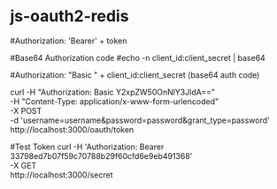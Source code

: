 # js-oauth2-redis

#Authorization: 'Bearer' + token


#Base64 Authorization code
#echo -n client_id:client_secret | base64

#Authorization: "Basic " + client_id:client_secret (base64 auth code)

curl -H "Authorization: Basic Y2xpZW50OnNlY3JldA==" \
     -H "Content-Type: application/x-www-form-urlencoded" \
     -X POST \
     -d 'username=username&password=password&grant_type=password' \
      http://localhost:3000/oauth/token


#Test Token
curl -H 'Authorization: Bearer 33798ed7b07f59c70788b29f60cfd6e9eb491368' \
     -X GET \
     http://localhost:3000/secret

